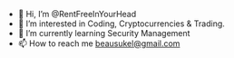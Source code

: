 - 👋 Hi, I’m @RentFreeInYourHead
- 👀 I’m interested in Coding, Cryptocurrencies & Trading. 
- 🌱 I’m currently learning Security Management
- 📫 How to reach me beausukel@gmail.com

<!---
RentFreeInYourHead/RentFreeInYourHead is a ✨ special ✨ repository because its `README.md` (this file) appears on your GitHub profile.
You can click the Preview link to take a look at your changes.
--->
